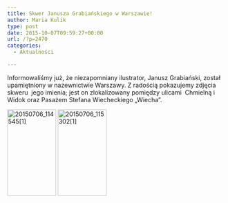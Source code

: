 ```yaml
---
title: Skwer Janusza Grabiańskiego w Warszawie!
author: Maria Kulik
type: post
date: 2015-10-07T09:59:27+00:00
url: /?p=2470
categories:
  - Aktualności

---
```

Informowaliśmy już, że niezapomniany ilustrator, Janusz Grabiański, został upamiętniony w nazewnictwie Warszawy. Z radością pokazujemy zdjęcia  skweru  jego imienia; jest on zlokalizowany pomiędzy ulicami  Chmielną i Widok oraz Pasażem Stefana Wiecheckiego „Wiecha”.

<a href="http://www.ibby.pl/wp-content/uploads/2015/04/20150706_1145451.jpg" rel="lightbox[2470]"><img class="alignnone size-medium wp-image-2609" src="http://www.ibby.pl/wp-content/uploads/2015/04/20150706_1145451-113x200.jpg" alt="20150706_114545[1]" width="113" height="200" srcset="http://www.ibby.pl/wp-content/uploads/2015/04/20150706_1145451-113x200.jpg 113w, http://www.ibby.pl/wp-content/uploads/2015/04/20150706_1145451-56x100.jpg 56w, http://www.ibby.pl/wp-content/uploads/2015/04/20150706_1145451-338x600.jpg 338w" sizes="(max-width: 113px) 100vw, 113px" /></a> <a href="http://www.ibby.pl/wp-content/uploads/2015/04/20150706_1153021.jpg" rel="lightbox[2470]"><img class="alignnone size-medium wp-image-2610" src="http://www.ibby.pl/wp-content/uploads/2015/04/20150706_1153021-113x200.jpg" alt="20150706_115302[1]" width="113" height="200" srcset="http://www.ibby.pl/wp-content/uploads/2015/04/20150706_1153021-113x200.jpg 113w, http://www.ibby.pl/wp-content/uploads/2015/04/20150706_1153021-56x100.jpg 56w, http://www.ibby.pl/wp-content/uploads/2015/04/20150706_1153021-338x600.jpg 338w" sizes="(max-width: 113px) 100vw, 113px" /></a>


